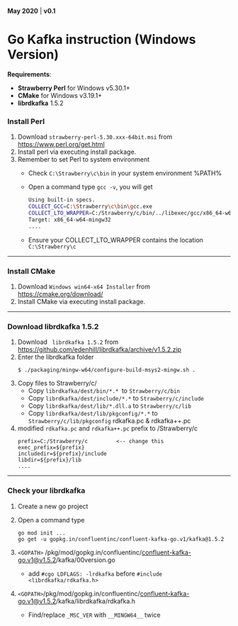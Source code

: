 **May 2020**  |  **v0.1**

# Go Kafka instruction (Windows Version)

**Requirements**:
  - **Strawberry Perl** for Windows v5.30.1+ 
  - **CMake** for Windows v3.19.1+
  - **librdkafka** 1.5.2


### Install Perl
  1. Download `strawberry-perl-5.30.xxx-64bit.msi` from https://www.perl.org/get.html
  2. Install perl via executing install package.
  3. Remember to set Perl to system environment
     - Check `C:\Strawberry\c\bin` in your system environment %PATH%
     - Open a command type `gcc -v`, you will get
       ```bash
       Using built-in specs.
       COLLECT_GCC=C:\Strawberry\c\bin\gcc.exe
       COLLECT_LTO_WRAPPER=C:/Strawberry/c/bin/../libexec/gcc/x86_64-w64-mingw32/8.3.0/lto-wrapper.exe
       Target: x86_64-w64-mingw32
       ....
       ```

      - Ensure your COLLECT_LTO_WRAPPER contains the location `C:\Strawberry\c`
---
### Install CMake
  1. Download `Windows win64-x64 Installer` from https://cmake.org/download/
  2. Install CMake via executing install package.
---
### Download librdkafka 1.5.2
  1. Download ` librdkafka 1.5.2` from https://github.com/edenhill/librdkafka/archive/v1.5.2.zip
  2. Enter the librdkafka folder
      ```
      $ ./packaging/mingw-w64/configure-build-msys2-mingw.sh .
      ```
  3. Copy files to Strawberry/c/
      - Copy `librdkafka/dest/bin/*.* `to `Strawberry/c/bin` 
      - Copy `librdkafka/dest/include/*.*` to `Strawberry/c/include` 
      - Copy `librdkafka/dest/lib/*.dll.a` to `Strawberry/c/lib` 
      - Copy `librdkafka/dest/lib/pkgconfig/*.*` to `Strawberry/c/lib/pkgconfig` 
   rdkafka.pc & rdkafka++.pc
  4. modified  `rdkafka.pc` and `rdkafka++.pc` prefix to /Strawberry/c
      ```
      prefix=C:/Strawberry/c         <-- change this
      exec_prefix=${prefix}
      includedir=${prefix}/include
      libdir=${prefix}/lib
      ....
      ```

---
### Check your librdkafka
1. Create a new go project
2. Open a command type
   ```
   go mod init ...
   go get -u gopkg.in/confluentinc/confluent-kafka-go.v1/kafka@1.5.2
   ```

3. `<GOPATH>` /pkg/mod/gopkg.in/confluentinc/confluent-kafka-go.v1@v1.5.2/kafka/00version.go
   - add  `#cgo LDFLAGS: -lrdkafka` before `#include <librdkafka/rdkafka.h>`
4. `<GOPATH>`/pkg/mod/gopkg.in/confluentinc/confluent-kafka-go.v1@v1.5.2/kafka/librdkafka/rdkafka.h
   - Find/replace `_MSC_VER` with `__MINGW64__` twice

